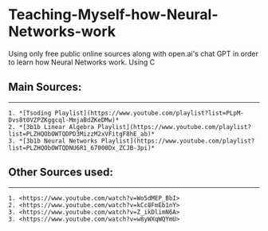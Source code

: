 # Teaching-Myself-how-Neural-Networks-work
Using only free public online sources along with open.ai's chat GPT in order to learn how Neural Networks work. Using C

## Main Sources:
_________________

    1. *[Tsoding Playlist](https://www.youtube.com/playlist?list=PLpM-Dvs8t0VZPZKggcql-MmjaBdZKeDMw)*
    2. *[3b1b Linear Algebra Playlist](https://www.youtube.com/playlist?list=PLZHQObOWTQDPD3MizzM2xVFitgF8hE_ab)*
    3. *[3b1b Neural Networks Playlist](https://www.youtube.com/playlist?list=PLZHQObOWTQDNU6R1_67000Dx_ZCJB-3pi)*
## Other Sources used:
_________________

    1. <https://www.youtube.com/watch?v=Wo5dMEP_BbI>
    2. <https://www.youtube.com/watch?v=kCc8FmEb1nY>
    3. <https://www.youtube.com/watch?v=Z_ikDlimN6A>
    3. <https://www.youtube.com/watch?v=w8yWXqWQYmU>